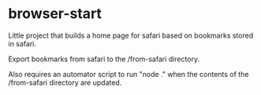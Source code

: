 # browser-start
Little project that builds a home page for safari based on bookmarks stored in safari.

Export bookmarks from safari to the /from-safari directory.

Also requires an automator script to run "node ." when the contents of the /from-safari directory are updated.
